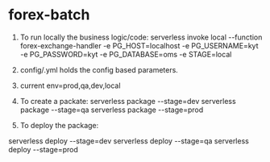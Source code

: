 # forex-batch

1. To run locally the business logic/code:
serverless invoke local --function forex-exchange-handler -e PG_HOST=localhost -e PG_USERNAME=kyt -e PG_PASSWORD=kyt -e PG_DATABASE=oms -e STAGE=local

2. config/<env>.yml holds the config based parameters.

3. current env=prod,qa,dev,local
  
4. To create a packate:
  serverless package --stage=dev 
  serverless package --stage=qa
  serverless package --stage=prod
  
5. To deploy the package:
  
  serverless deploy --stage=dev
  serverless deploy --stage=qa
  serverless deploy --stage=prod
  
  
  
